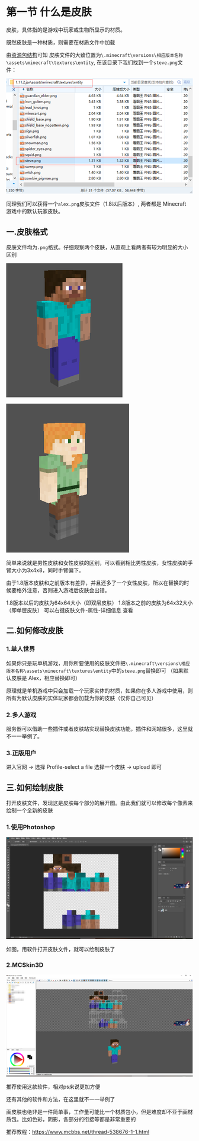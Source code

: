 # 第一节 什么是皮肤

皮肤，具体指的是游戏中玩家或生物所显示的材质。

既然皮肤是一种材质，则需要在材质文件中加载

由[资源包结构](https://github.com/Mhy278/MinecraftServerHostGuide/blob/master/Texture.md)可知
皮肤文件的大致位置为`\.minecraft\versions\相应版本名称\assets\minecraft\textures\entity`, 在该目录下我们找到一个`steve.png`文件：

![image](./images/skin/assets.png)

同理我们可以获得一个`alex.png`皮肤文件（1.8以后版本）, 两者都是 Minecraft 游戏中的默认玩家皮肤。

## 一.皮肤格式

皮肤文件均为`.png`格式。仔细观察两个皮肤，从直观上看两者有较为明显的大小区别

![image](./images/skin/steve.png)

![image](./images/skin/alex.png)

简单来说就是男性皮肤和女性皮肤的区别，可以看到相比男性皮肤，女性皮肤的手臂大小为3x4x8，同时手臂偏下。

由于1.8版本皮肤和之前版本有差异，并且还多了一个女性皮肤，所以在替换的时候要格外注意，否则进入游戏后皮肤会出错。

1.8版本以后的皮肤为64x64大小（即双层皮肤）
1.8版本之前的皮肤为64x32大小（即单层皮肤）
可以右键皮肤文件-属性-详细信息 查看

## 二.如何修改皮肤

### 1.单人世界

如果你只是玩单机游戏，用你所要使用的皮肤文件把`\.minecraft\versions\相应版本名称\assets\minecraft\textures\entity`中的`steve.png`替换即可
（如果默认皮肤是 Alex，相应替换即可）

原理就是单机游戏中只会加载一个玩家实体的材质，如果你在多人游戏中使用，则所有为默认皮肤的实体玩家都会加载为你的皮肤（仅你自己可见）

### 2.多人游戏

服务器可以借助一些插件或者皮肤站实现替换皮肤功能，插件和网站很多，这里就不一一举例了。

### 3.正版用户

进入官网 -> 选择 Profile-select a file 选择一个皮肤 -> upload 即可

## 三.如何绘制皮肤

打开皮肤文件，发现这是皮肤每个部分的展开图。由此我们就可以修改每个像素来绘制一个全新的皮肤

### 1.使用Photoshop

![image](./images/skin/steveps.png)

如图，用软件打开皮肤文件，就可以绘制皮肤了

### 2.MCSkin3D

![image](./images/skin/steve3d.png)

推荐使用这款软件，相对ps来说更加方便

还有其他的软件和方法，在这里就不一一举例了

画皮肤也绝非是一件简单事，工作量可能比一个材质包小，但是难度却不亚于画材质包。比如色彩，阴影，各部分的衔接等都是非常重要的

推荐教程：https://www.mcbbs.net/thread-538676-1-1.html